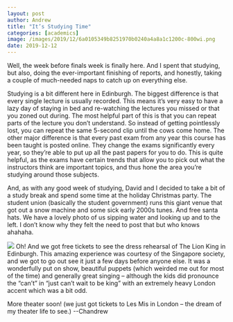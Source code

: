 ```yaml
---
layout: post
author: Andrew
title: "It’s Studying Time"
categories: [academics]
image: /images/2019/12/6a0105349b8251970b0240a4a8a1c1200c-800wi.png
date: 2019-12-12
--- 
```

Well, the week before finals week is finally here. And I spent that studying, but also, doing the ever-important finishing of reports, and honestly, taking a couple of much-needed naps to catch up on everything else.

Studying is a bit different here in Edinburgh. The biggest difference is that every single lecture is usually recorded. This means it’s very easy to have a lazy day of staying in bed and re-watching the lectures you missed or that you zoned out during. The most helpful part of this is that you can repeat parts of the lecture you don’t understand. So instead of getting pointlessly lost, you can repeat the same 5-second clip until the cows come home. The other major difference is that every past exam from any year this course has been taught is posted online. They change the exams significantly every year, so they’re able to put up all the past papers for you to do. This is quite helpful, as the exams have certain trends that allow you to pick out what the instructors think are important topics, and thus hone the area you’re studying around those subjects.

And, as with any good week of studying, David and I decided to take a bit of a study break and spend some time at the holiday Christmas party. The student union (basically the student government) runs this giant venue that got out a snow machine and some sick early 2000s tunes. And free santa hats. We have a lovely photo of us sipping water and looking up and to the left. I don’t know why they felt the need to post that but who knows ahahaha.


![](/images/2019/12/6a0105349b8251970b0240a4d1cc18200d-800wi.jpg)
Oh! And we got free tickets to see the dress rehearsal of The Lion King in Edinburgh. This amazing experience was courtesy of the Singapore society, and we got to go out see it just a few days before anyone else. It was a wonderfully put on show, beautiful puppets (which weirded me out for most of the time) and generally great singing – although the kids did pronounce the “can’t” in “just can’t wait to be king” with an extremely heavy London accent which was a bit odd.

More theater soon! (we just got tickets to Les Mis in London – the dream of my theater life to see.)
--Chandrew